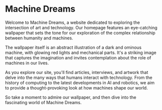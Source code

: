 <!--font:Poppins-->

# Machine Dreams

Welcome to Machine Dreams, a website dedicated to exploring the intersection of art and technology. Our homepage features an eye-catching wallpaper that sets the tone for our exploration of the complex relationship between humanity and machines.

The wallpaper itself is an abstract illustration of a dark and ominous machine, with glowing red lights and mechanical parts. It's a striking image that captures the imagination and invites contemplation about the role of machines in our lives.

As you explore our site, you'll find articles, interviews, and artwork that delve into the many ways that humans interact with technology. From the history of computing to the latest developments in AI and robotics, we aim to provide a thought-provoking look at how machines shape our world.

So take a moment to admire our wallpaper, and then dive into the fascinating world of Machine Dreams.

<!--

Write me markdown content of website with wallpaper:

"A wallpaper featuring an abstract illustration of a dark and ominous machine, with glowing red lights and mechanical parts."

The header of the page should not be copy of the text but rather a real content of the website which is using this wallpaper.


---


# Machine Dreams

Welcome to Machine Dreams, a website dedicated to exploring the intersection of art and technology. Our homepage features an eye-catching wallpaper that sets the tone for our exploration of the complex relationship between humanity and machines.

The wallpaper itself is an abstract illustration of a dark and ominous machine, with glowing red lights and mechanical parts. It's a striking image that captures the imagination and invites contemplation about the role of machines in our lives.

As you explore our site, you'll find articles, interviews, and artwork that delve into the many ways that humans interact with technology. From the history of computing to the latest developments in AI and robotics, we aim to provide a thought-provoking look at how machines shape our world.

So take a moment to admire our wallpaper, and then dive into the fascinating world of Machine Dreams.


---


Write me a Google font which is best fitting for the website.

Pick from the list:
- Montserrat
- Lato
- Dancing Script
- Lobster
- Great Vibes
- Futura
- IBM Plex Sans
- Raleway
- Orbitron
- Roboto
- Barlow Condensed
- Poppins
- Open Sans
- Playfair Display
- Inter
- Exo 2
- Alegreya


Write just the font name nothing else.


---


Poppins

-->
